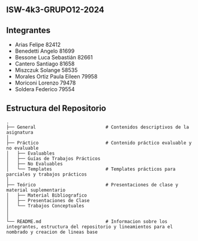 ## ISW-4k3-GRUPO12-2024

## Integrantes

- Arias Felipe 82412
- Benedetti Angelo 81699
- Bessone Luca Sebastián 82661
- Cantero Santiago 81658
- Miszczuk Solange 58535
- Morales Ortiz Paula Eileen 79958
- Moriconi Lorenzo 79478
- Soldera Federico 79554

## Estructura del Repositorio

    .
    ├── General                          # Contenidos descriptivos de la asignatura
    │
    ├── Práctico                         # Contenido práctico evaluable y no evaluable 
    │   ├── Evaluables              
    │   ├── Guías de Trabajos Prácticos
    │   ├── No Evaluables                
    │   └── Templates                    # Templates prácticos para parciales y trabajos prácticos
    │
    ├── Teórico                          # Presentaciones de clase y material suplementario 
    │   ├── Material Bibliografico       
    │   ├── Presentaciones de Clase      
    │   └── Trabajos Conceptuales        
    │
    │
    └── README.md                        # Informacion sobre los integrantes, estructura del repositorio y lineamientos para el nombrado y creacion de lineas base


